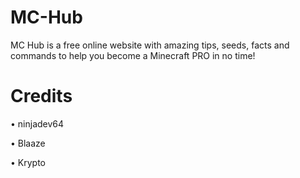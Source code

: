 # MC-Hub
MC Hub is a free online website with amazing tips, seeds, facts and commands to help you become a Minecraft PRO in no time!

# Credits

• ninjadev64

• Blaaze

• Krypto
